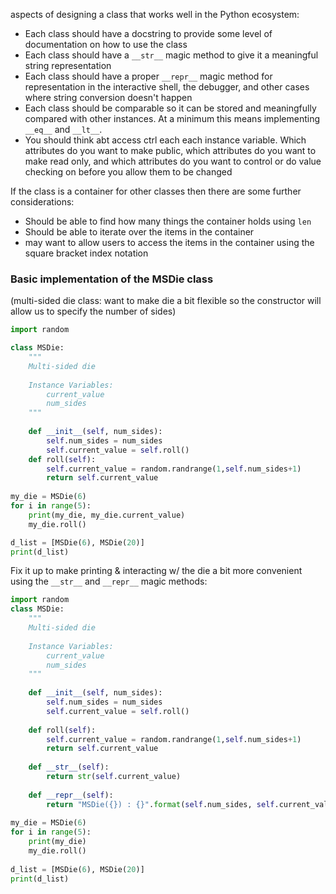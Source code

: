 aspects of designing a class that works well in the Python ecosystem:
- Each class should have a docstring to provide some level of documentation on how to use the class
- Each class should have a `__str__` magic method to give it a meaningful string representation
- Each class should have a proper `__repr__` magic method for representation in the interactive shell, the debugger, and other cases where string conversion doesn't happen
- Each class should be comparable so it can be stored and meaningfully compared with other instances. At a minimum this means implementing `__eq__` and `__lt__`.
- You should think abt access ctrl each each instance variable. Which attributes do you want to make public, which attributes do you want to make read only, and which attributes do you want to control or do value checking on before you allow them to be changed

If the class is a container for other classes then there are some further considerations:
- Should be able to find how many things the container holds using `len`
- Should be able to iterate over the items in the container
- may want to allow users to access the items in the container using the square bracket index notation

### Basic implementation of the MSDie class
(multi-sided die class: want to make die a bit flexible so the constructor will allow us to specify the number of sides)
```python
import random

class MSDie:
	"""
	Multi-sided die
	
	Instance Variables:
		current_value
		num_sides
	"""
	
	def __init__(self, num_sides):
		self.num_sides = num_sides
		self.current_value = self.roll()
	def roll(self):
		self.current_value = random.randrange(1,self.num_sides+1)
		return self.current_value
		
my_die = MSDie(6)
for i in range(5):
	print(my_die, my_die.current_value)
	my_die.roll()

d_list = [MSDie(6), MSDie(20)]
print(d_list)
```

Fix it up to make printing & interacting w/ the die a bit more convenient using the `__str__` and `__repr__` magic methods:
```python
import random
class MSDie:
	"""
	Multi-sided die
	
	Instance Variables:
		current_value
		num_sides
	"""
	
	def __init__(self, num_sides):
		self.num_sides = num_sides
		self.current_value = self.roll()
		
	def roll(self):
		self.current_value = random.randrange(1,self.num_sides+1)
		return self.current_value
	
	def __str__(self):
		return str(self.current_value)
		
	def __repr__(self):
		return "MSDie({}) : {}".format(self.num_sides, self.current_value)
		
my_die = MSDie(6)
for i in range(5):
	print(my_die)
	my_die.roll()
	
d_list = [MSDie(6), MSDie(20)]
print(d_list)
```